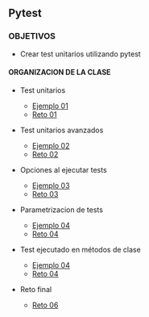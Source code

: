 
## Pytest

### OBJETIVOS 

- Crear test unitarios utilizando pytest

#### ORGANIZACION DE LA CLASE 

- Test unitarios

	- [Ejemplo 01](Ejemplo-01)
	- [Reto 01](Reto-01)


- Test unitarios avanzados

	- [Ejemplo 02](Ejemplo-02)
	- [Reto 02](Reto-02)

- Opciones al ejecutar tests

	- [Ejemplo 03](Ejemplo-03)
	- [Reto 03](Reto-03)

- Parametrizacion de tests
	- [Ejemplo 04](Ejemplo-03)
	- [Reto 04](Reto-03)

- Test ejecutado en métodos de clase

	- [Ejemplo 04](Ejemplo-04)
	- [Reto 04](Reto-04)
- Reto final
	- [Reto 06](Reto-06)
